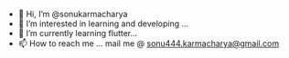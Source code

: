 - 👋 Hi, I’m @sonukarmacharya
- 👀 I’m interested in learning and developing ...
- 🌱 I’m currently learning flutter...
- 📫 How to reach me ... mail me @ sonu444.karmacharya@gmail.com

<!---
sonukarmacharya/sonukarmacharya is a ✨ special ✨ repository because its `README.md` (this file) appears on your GitHub profile.
You can click the Preview link to take a look at your changes.
--->
